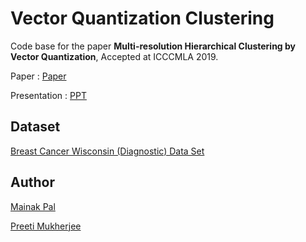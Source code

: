 # Vector Quantization Clustering

Code base for the paper **Multi-resolution Hierarchical Clustering by Vector Quantization**, Accepted at ICCCMLA 2019.

Paper : [Paper](https://github.com/etce-ju/VQC/blob/master/Multi_resolution_Hierarchical_Clustering_by_Vector_Quantization.pdf)

Presentation : [PPT](https://drive.google.com/file/d/1KCOsM-hCYFDJYhmTTszM-GrDOaL3W5Cg/view?usp=sharing)

## Dataset

[Breast Cancer Wisconsin (Diagnostic) Data Set](https://archive.ics.uci.edu/ml/datasets/Breast+Cancer+Wisconsin+(Diagnostic))

## Author
[Mainak Pal](https://github.com/mpalrocks)

[Preeti Mukherjee](https://github.com/preeti98)
